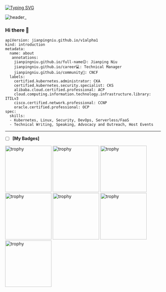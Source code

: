 <!--   my-ticker -->    
[![Typing SVG](https://readme-typing-svg.herokuapp.com?color=%2336BCF7&center=true&vCenter=true&width=400&lines=Hi+there+👋,+I+am+Jianping+Niu;+Welcome+to+My+Profile!;Over+10+years+of+programming+experience;Always+learning+new+things+;CNCF+CKA+CKS+Certificate;Cloud+Native+Changchun+Community+Groups)](https://git.io/typing-svg)

<!--   my-header-img -->
![header_](https://github.com/hurricane1988/hurricane1988/assets/16606960/b4af1922-38eb-4a44-b55b-9a49dc0000bb)

### Hi there 👋
```
apiVersion: jianpingniu.github.io/v1alpha1
kind: introduction
metadata:
  name: about
   annotations:
    jianpingniu.github.io/full-name😊: Jianping Niu
    jianpingniu.github.io/career💻: Technical Manager
    jianpingniu.github.io/community🥑: CNCF
  labels:
    certified.kubernetes.administrator: CKA
    certified.kubernetes.security.specialist: CKS
    alibaba.cloud.certified.professional: ACP
    cloud.computing.information.technology.infrastructure.library: ITILv3
    cisco.certified.network.professional: CCNP
    oracle.certified.professional: OCP
spec:
  skills:
  - Kubernetes, Linux, Security, DevOps, Serverless/FaaS
  - Technical Writing, Speaking, Advocacy and Outreach, Host Events
  ```

---

- [ ] **[My Badges]**
<p align=""> 
  <img width="150" height="150" src="https://user-images.githubusercontent.com/16606960/212702806-9778b76f-593f-49f0-9d9f-ef95a65c61d4.png" alt="trophy" />
  <img width="150" height="150" src="https://user-images.githubusercontent.com/16606960/212703285-8ca55714-7035-43bf-857d-431910262ce7.png" alt="trophy" />
  <img width="150" height="150" src="https://user-images.githubusercontent.com/16606960/213168226-79df8092-78bc-41b7-a4a2-0b87beb19ce3.png" alt="trophy" />
  <img width="150" height="150" src="https://user-images.githubusercontent.com/16606960/213168568-94e23e32-2f3b-42b9-9800-ddafd3faf573.png" alt="trophy" />
  <img width="150" height="150" src="https://github.com/hurricane1988/hurricane1988/assets/16606960/fc3f2323-199a-412b-9d03-729f98b306fd" alt="trophy" />
  <img width="150" height="150" src="https://github.com/hurricane1988/hurricane1988/assets/16606960/2f79a047-3925-46fd-a4ee-8a1d8d6abf3f" alt="trophy" />
  <img width="150" height="150" src="https://github.com/hurricane1988/hurricane1988/assets/16606960/0e36a85f-113d-47aa-a825-ad4e1cbda0fd" alt="trophy" />
</p>
